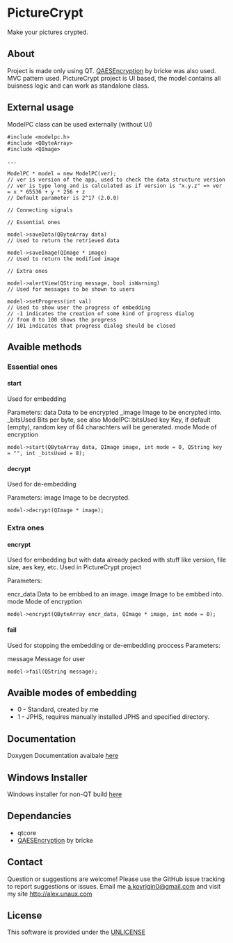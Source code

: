 # PictureCrypt
Make your pictures crypted.

## About
Project is made only using QT.
[QAESEncryption](http://github.com/bricke/Qt-AES) by bricke was also used.
MVC pattern used.
PictureCrypt project is UI based, the model contains all buisness logic and can work as standalone class.

## External usage 
ModelPC class can be used externally (without UI)
```
#include <modelpc.h>
#include <QByteArray>
#include <QImage>

...

ModelPC * model = new ModelPC(ver);
// ver is version of the app, used to check the data structure version
// ver is type long and is calculated as if version is "x.y.z" => ver = x * 65536 + y * 256 + z
// Default parameter is 2^17 (2.0.0)

// Connecting signals

// Essential ones

model->saveData(QByteArray data)
// Used to return the retrieved data

model->saveImage(QImage * image)
// Used to return the modified image

// Extra ones

model->alertView(QString message, bool isWarning)
// Used for messages to be shown to users

model->setProgress(int val)
// Used to show user the progress of embedding
// -1 indicates the creation of some kind of progress dialog
// from 0 to 100 shows the progress
// 101 indicates that progress dialog should be closed

```

## Avaible methods
### Essential ones
#### start
Used for embedding

Parameters:
data	Data to be encrypted
_image	Image to be encrypted into.
_bitsUsed	Bits per byte, see also ModelPC::bitsUsed
key	Key, if default (empty), random key of 64 charachters will be generated.
mode	Mode of encryption
```
model->start(QByteArray data, QImage image, int mode = 0, QString key = "", int _bitsUsed = 8);
```

#### decrypt
Used for de-embedding

Parameters:
image	Image to be decrypted.

```
model->decrypt(QImage * image);
```
### Extra ones
#### encrypt
Used for embedding but with data already packed with stuff like version, file size, aes key, etc.
Used in PictureCrypt project

Parameters:

encr_data	Data to be embbed to an image.
image	Image to be embbed into.
mode	Mode of encryption

```
model->encrypt(QByteArray encr_data, QImage * image, int mode = 0);
```
#### fail
Used for stopping the embedding or de-embedding proccess
Parameters:

message    Message for user
```
model->fail(QString message);
```

## Avaible modes of embedding
* 0 - Standard, created by me
* 1 - JPHS, requires manually installed JPHS and specified directory.

## Documentation
Doxygen Documentation avaibale [here](http://doc.alex.unaux.com/picturecrypt)

## Windows Installer
Windows installer for non-QT build [here](http://bit.ly/PictureCryptProject)

## Dependancies
* qtcore
* [QAESEncryption](https://github.com/bricke/Qt-AES) by bricke

## Contact
Question or suggestions are welcome!
Please use the GitHub issue tracking to report suggestions or issues.
Email me a.kovrigin0@gmail.com and visit my site http://alex.unaux.com

## License
This software is provided under the [UNLICENSE](http://unlicense.org/)